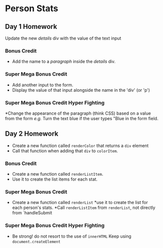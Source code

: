 # Person Stats

## Day 1 Homework

Update the new _details_ div with the value of the text input

### Bonus Credit

* Add the name to a _paragraph_ inside the _details_ div.

### Super Mega Bonus Credit

* Add another input to the form.
* Display the value of that input alongside the name in the 'div' (or 'p')

### Super Mega Bonus Credit Hyper Fighting

*Change the appearance of the paragraph (think CSS) based on a value from the form _e.g._ Turn the text blue if the user types "Blue in the form field.

## Day 2 Homework

* Create a new function called `renderColor` that returns a `div` element
* Call that function when adding that `div` to `colorItem`.

### Bonus Credit
* Create a new function called `renderListItem`.
* Use it to create the list items for each stat.

### Super Mega Bonus Credit

* Create a new function called `renderList`
*use it to create the list for each person's stats.
*Call `renderListItem` from `renderList`, not directly from `handleSubmit

### Super Mega Bonus Credit Hyper Fighting

* Be strong! do not resort to the use of `innerHTML` Keep using `document.createElement`